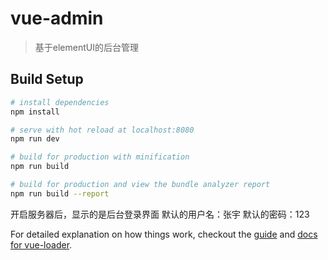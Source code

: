 # vue-admin

> 基于elementUI的后台管理

## Build Setup

``` bash
# install dependencies
npm install

# serve with hot reload at localhost:8080
npm run dev

# build for production with minification
npm run build

# build for production and view the bundle analyzer report
npm run build --report
```
开启服务器后，显示的是后台登录界面 
默认的用户名：张宇
默认的密码：123

For detailed explanation on how things work, checkout the [guide](http://vuejs-templates.github.io/webpack/) and [docs for vue-loader](http://vuejs.github.io/vue-loader).
